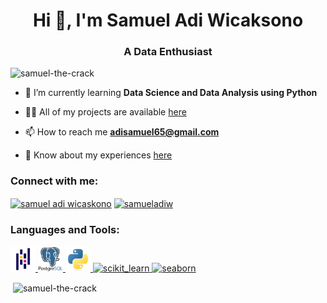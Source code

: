 <h1 align="center">Hi 👋, I'm Samuel Adi Wicaksono</h1>
<h3 align="center">A Data Enthusiast</h3>

<p align="left"> <img src="https://komarev.com/ghpvc/?username=samuel-the-crack&label=Profile%20views&color=0e75b6&style=flat" alt="samuel-the-crack" /> </p>

- 🌱 I’m currently learning **Data Science and Data Analysis using Python**

- 👨‍💻 All of my projects are available [here](https://drive.google.com/file/d/1nKe3HM6ifaVe4BQopJMFcAPCGb2-ubVu/view?usp=sharing)

- 📫 How to reach me **adisamuel65@gmail.com**

- 📄 Know about my experiences [here](https://drive.google.com/file/d/1nEBd1NDR1FBw5UBRBoJwNJnW2uuMJjvP/view?usp=sharing)

<h3 align="left">Connect with me:</h3>
<p align="left">
<a href="https://linkedin.com/in/samuel adi wicaskono" target="blank"><img align="center" src="https://raw.githubusercontent.com/rahuldkjain/github-profile-readme-generator/master/src/images/icons/Social/linked-in-alt.svg" alt="samuel adi wicaskono" height="30" width="40" /></a>
<a href="https://instagram.com/samueladiw" target="blank"><img align="center" src="https://raw.githubusercontent.com/rahuldkjain/github-profile-readme-generator/master/src/images/icons/Social/instagram.svg" alt="samueladiw" height="30" width="40" /></a>
</p>

<h3 align="left">Languages and Tools:</h3>
<p align="left"> <a href="https://pandas.pydata.org/" target="_blank" rel="noreferrer"> <img src="https://raw.githubusercontent.com/devicons/devicon/2ae2a900d2f041da66e950e4d48052658d850630/icons/pandas/pandas-original.svg" alt="pandas" width="40" height="40"/> </a> <a href="https://www.postgresql.org" target="_blank" rel="noreferrer"> <img src="https://raw.githubusercontent.com/devicons/devicon/master/icons/postgresql/postgresql-original-wordmark.svg" alt="postgresql" width="40" height="40"/> </a> <a href="https://www.python.org" target="_blank" rel="noreferrer"> <img src="https://raw.githubusercontent.com/devicons/devicon/master/icons/python/python-original.svg" alt="python" width="40" height="40"/> </a> <a href="https://scikit-learn.org/" target="_blank" rel="noreferrer"> <img src="https://upload.wikimedia.org/wikipedia/commons/0/05/Scikit_learn_logo_small.svg" alt="scikit_learn" width="40" height="40"/> </a> <a href="https://seaborn.pydata.org/" target="_blank" rel="noreferrer"> <img src="https://seaborn.pydata.org/_images/logo-mark-lightbg.svg" alt="seaborn" width="40" height="40"/> </a> </p>

<p>&nbsp;<img align="center" src="https://github-readme-stats.vercel.app/api?username=samuel-the-crack&show_icons=true&locale=en" alt="samuel-the-crack" /></p>

